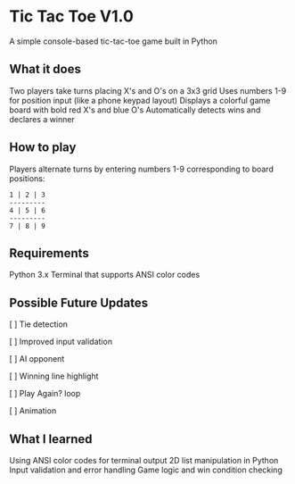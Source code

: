 # Tic Tac Toe V1.0
A simple console-based tic-tac-toe game built in Python

## What it does
Two players take turns placing X's and O's on a 3x3 grid
Uses numbers 1-9 for position input (like a phone keypad layout)
Displays a colorful game board with bold red X's and blue O's
Automatically detects wins and declares a winner

## How to play
Players alternate turns by entering numbers 1-9 corresponding to board positions:
```
1 | 2 | 3
---------
4 | 5 | 6
---------
7 | 8 | 9
```

## Requirements
Python 3.x
Terminal that supports ANSI color codes

## Possible Future Updates
[ ] Tie detection

[ ] Improved input validation

[ ] AI opponent

[ ] Winning line highlight

[ ] Play Again? loop

[ ] Animation

## What I learned
Using ANSI color codes for terminal output
2D list manipulation in Python
Input validation and error handling
Game logic and win condition checking


